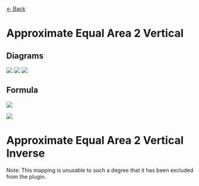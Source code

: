 [<- Back](https://github.com/Kuuuube/Circular_Area/blob/main/wiki/mappings_index.md)

# Approximate Equal Area 2 Vertical

## Diagrams
![](https://raw.githubusercontent.com/Kuuuube/Circular_Area/main/wiki/images/mappings/square_approximate_equal_area_2_vertical_circle_grid_thick_checkerboard.png)
![](https://raw.githubusercontent.com/Kuuuube/Circular_Area/main/wiki/images/mappings/square_approximate_equal_area_2_vertical_square_grid_thick_checkerboard.png)
![](https://raw.githubusercontent.com/Kuuuube/Circular_Area/main/wiki/images/mappings/square_approximate_equal_area_2_vertical_dot_grid_circle_rgb_gradient_circle.png)

## Formula
![](https://raw.githubusercontent.com/Kuuuube/Circular_Area/main/wiki/images/formulas/approximate_equal_area_2_vertical_formula.png)

![](https://raw.githubusercontent.com/Kuuuube/Circular_Area/main/wiki/images/formulas/approximate_equal_area_2_t_variable.png)



# Approximate Equal Area 2 Vertical Inverse 

Note: This mapping is unusable to such a degree that it has been excluded from the plugin.